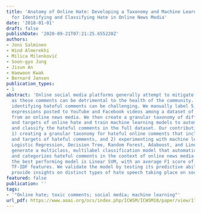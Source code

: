 ```yaml
---
title: 'Anatomy of Online Hate: Developing a Taxonomy and Machine Learning Models
  for Identifying and Classifying Hate in Online News Media'
date: '2018-01-01'
draft: false
publishDate: '2020-09-21T07:21:25.655220Z'
authors:
- Joni Salminen
- Hind Almerekhi
- Milica Milenković
- Soon-gyo Jung
- Jisun An
- Haewoon Kwak
- Bernard Jansen
publication_types:
- 1
abstract: 'Online social media platforms generally attempt to mitigate hateful expressions,
  as these comments can be detrimental to the health of the community. However, automatically
  identifying hateful comments can be challenging. We manually label 5,143 hateful
  expressions posted to YouTube and Facebook videos among a dataset of 137,098 comments
  from an online news media. We then create a granular taxonomy of different types
  and targets of online hate and train machine learning models to automatically detect
  and classify the hateful comments in the full dataset. Our contribution is twofold:
  1) creating a granular taxonomy for hateful online comments that includes both types
  and targets of hateful comments, and 2) experimenting with machine learning, including
  Logistic Regression, Decision Tree, Random Forest, Adaboost, and Linear SVM, to
  generate a multiclass, multilabel classification model that automatically detects
  and categorizes hateful comments in the context of online news media. We find that
  the best performing model is Linear SVM, with an average F1 score of 0.79 using
  TF-IDF features. We validate the model by testing its predictive ability, and, relatedly,
  provide insights on distinct types of hate speech taking place on social media.'
featured: false
publication: ''
tags:
- '"Online hate; toxic comments; social media; machine learning"'
url_pdf: https://www.aaai.org/ocs/index.php/ICWSM/ICWSM18/paper/view/17885
---
```


